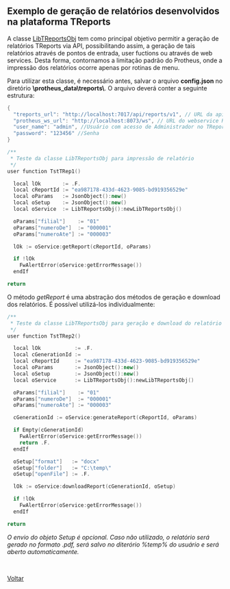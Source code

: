 ## Exemplo de geração de relatórios desenvolvidos na plataforma TReports

A classe [LibTReportsObj](#) tem como principal objetivo permitir a geração de relatórios TReports via API,
possibilitando assim, a geração de tais relatórios através de pontos de entrada, user fuctions ou através de
web services. Desta forma, contornamos a limitação padrão do Protheus, onde a impressão dos relatórios ocorre
apenas por rotinas de menu.

Para utilizar esta classe, é necessário antes, salvar o arquivo **config.json** no diretório **\\protheus_data\treports\\**.
O arquivo deverá conter a seguinte estrutura:

```cpp
{
  "treports_url": "http://localhost:7017/api/reports/v1", // URL da api do TReports
  "protheus_ws_url": "http://localhost:8073/ws", // URL do webservice REST Protheus
  "user_name": "admin", //Usuário com acesso de Administrador no TReports
  "password": "123456" //Senha
}
```

```cpp
/**
 * Teste da classe LibTReportsObj para impressão de relatório
 */
user function TstTRep1()

  local lOk       := .F.
  local cReportId := "ea987178-433d-4623-9085-bd919356529e"
  local oParams   := JsonObject():new()
  local oSetup    := JsonObject():new()
  local oService  := LibTReportsObj():newLibTReportsObj()

  oParams["filial"]    := "01"
  oParams["numeroDe"]  := "000001"
  oParams["numeroAte"] := "000003"

  lOk := oService:getReport(cReportId, oParams)

  if !lOk
    FwAlertError(oService:getErrorMessage())
  endIf

return
```

O método _getReport_ é uma abstração dos métodos de geração e download dos relatórios. É possível utilizá-los
individualmente:

```cpp
/**
 * Teste da classe LibTReportsObj para geração e download do relatório
 */
user function TstTRep2()

  local lOk           := .F.
  local cGenerationId :=
  local cReportId     := "ea987178-433d-4623-9085-bd919356529e"
  local oParams       := JsonObject():new()
  local oSetup        := JsonObject():new()
  local oService      := LibTReportsObj():newLibTReportsObj()

  oParams["filial"]    := "01"
  oParams["numeroDe"]  := "000001"
  oParams["numeroAte"] := "000003"

  cGenerationId := oService:generateReport(cReportId, oParams)

  if Empty(cGenerationId)
    FwAlertError(oService:getErrorMessage())
    return .F.
  endIf

  oSetup["format"]   := "docx"
  oSetup["folder"]   := "C:\temp\"
  oSetup["openFile"] := .F.

  lOk := oService:downloadReport(cGenerationId, oSetup)

  if !lOk
    FwAlertError(oService:getErrorMessage())
  endIf

return
```

_O envio do objeto Setup é opcional. Caso não utilizado, o relatório será gerado no formato .pdf, será salvo no
diterório %temp% do usuário e será aberto automaticamente._

<br/>

[Voltar](../index)
